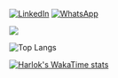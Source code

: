 


[![LinkedIn](https://img.shields.io/badge/LinkedIn-%230077B5.svg?logo=linkedin&logoColor=white)](https://www.linkedin.com/in/zubayeralaam/) 
[![WhatsApp](https://img.shields.io/badge/whatsapp-%133877F2.svg?logo=whatsapp&logoColor=white)](https://wa.me/+8801622559988) 



[![](https://visitcount.itsvg.in/api?id=codingwithrock&icon=0&color=0)](https://visitcount.itsvg.in)


![Top Langs](https://github-readme-stats.vercel.app/api/top-langs/?username=codex-zubair&layout=compact)


[![Harlok's WakaTime stats](https://github-readme-stats.vercel.app/api/wakatime?username=codex-zubair)](https://github.com/anuraghazra/github-readme-stats)

</p><br/>







 
 
 
 
 

 


